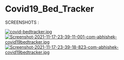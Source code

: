 # Covid19_Bed_Tracker

SCREENSHOTS :

[![covid-bedtracker.jpg](https://i.postimg.cc/1Rk4Q4wM/covid-bedtracker.jpg)](https://postimg.cc/c6cd7xD8)
[![Screenshot-2021-11-17-23-39-11-001-com-abhishek-covid19bedtracker.jpg](https://i.postimg.cc/0yVbLvvC/Screenshot-2021-11-17-23-39-11-001-com-abhishek-covid19bedtracker.jpg)](https://postimg.cc/pmnWFgp9)
[![Screenshot-2021-11-17-23-39-18-823-com-abhishek-covid19bedtracker.jpg](https://i.postimg.cc/SKjJ4PNb/Screenshot-2021-11-17-23-39-18-823-com-abhishek-covid19bedtracker.jpg)](https://postimg.cc/HJDp4By6)
